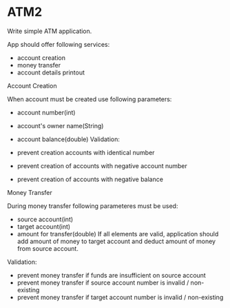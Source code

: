 # ATM2

Write simple ATM application.

App should offer following services:

- account creation
- money transfer
- account details printout

Account Creation

When account must be created use following parameters:

- account number(int)
- account's owner name(String)
- account balance(double)
Validation:

- prevent creation accounts with identical number
- prevent creation of accounts with negative account number
- prevent creation of accounts with negative balance

Money Transfer

During money transfer following parameteres must be used:

- source account(int)
- target account(int)
- amount for transfer(double)
If all elements are valid, application should add amount of money to target account and deduct amount of money from source account.

Validation:

- prevent money transfer if funds are insufficient on source account
- prevent money transfer if source account number is invalid / non-existing
- prevent money transfer if target account number is invalid / non-existing
